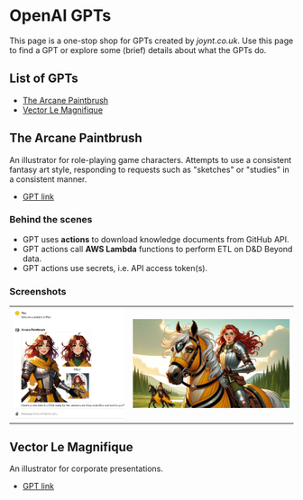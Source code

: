 # OpenAI GPTs

This page is a one-stop shop for GPTs created by *joynt.co.uk*. Use this page
to find a GPT or explore some (brief) details about what the GPTs do.

## List of GPTs

* [The Arcane Paintbrush](https://chat.openai.com/g/g-3R9svhPj5-arcane-paintbrush)
* [Vector Le Magnifique](https://chat.openai.com/g/g-wagBADp7N-vector-le-magnifique)

## The Arcane Paintbrush

An illustrator for role-playing game characters. Attempts to use a consistent
fantasy art style, responding to requests such as "sketches" or "studies" in a
consistent manner.

* [GPT link](https://chat.openai.com/g/g-3R9svhPj5-arcane-paintbrush)

### Behind the scenes

* GPT uses **actions** to download knowledge documents from GitHub API.
* GPT actions call **AWS Lambda** functions to perform ETL on D&D Beyond data.
* GPT actions use secrets, i.e. API access token(s).

### Screenshots

<table align="center" width="70%">
  <tr><td width="40%">
    <img src="./images/arcane_paintbrush_01.jpg">
  </td><td width="55%">
    <img src="./images/arcane_paintbrush_02.jpg">
  </td></tr>
</table>

## Vector Le Magnifique

An illustrator for corporate presentations.

* [GPT link](https://chat.openai.com/g/g-wagBADp7N-vector-le-magnifique)
